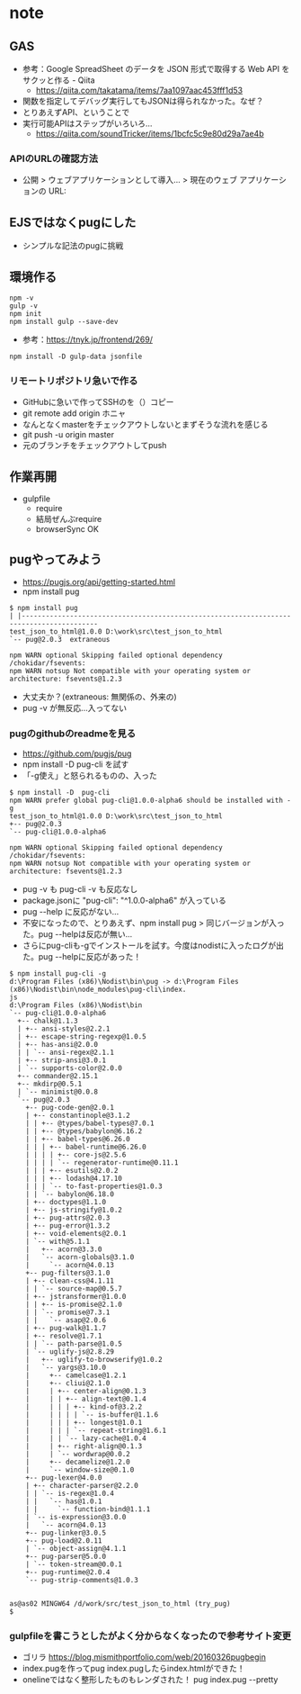 # note

## GAS
- 参考：Google SpreadSheet のデータを JSON 形式で取得する Web API をサクッと作る - Qiita 
  - https://qiita.com/takatama/items/7aa1097aac453fff1d53
- 関数を指定してデバッグ実行してもJSONは得られなかった。なぜ？
- とりあえずAPI、ということで
- 実行可能APIはステップがいろいろ…
  - https://qiita.com/soundTricker/items/1bcfc5c9e80d29a7ae4b

### APIのURLの確認方法
  - 公開 > ウェブアプリケーションとして導入... > 現在のウェブ アプリケーションの URL:

## EJSではなくpugにした 
- シンプルな記法のpugに挑戦

## 環境作る
```
npm -v
gulp -v
npm init
npm install gulp --save-dev
```
- 参考：https://tnyk.jp/frontend/269/
```
npm install -D gulp-data jsonfile
```
### リモートリポジトリ急いで作る
- GitHubに急いで作ってSSHのを（）コピー
- git remote add origin ホニャ
- なんとなくmasterをチェックアウトしないとまずそうな流れを感じる
- git push -u origin master
- 元のブランチをチェックアウトしてpush

## 作業再開
- gulpfile
  - require
  - 結局ぜんぶrequire
  - browserSync OK

## pugやってみよう
- https://pugjs.org/api/getting-started.html
- npm install pug
```
$ npm install pug
| |-----------------------------------------------------------------------------------------
test_json_to_html@1.0.0 D:\work\src\test_json_to_html
`-- pug@2.0.3  extraneous

npm WARN optional Skipping failed optional dependency /chokidar/fsevents:
npm WARN notsup Not compatible with your operating system or architecture: fsevents@1.2.3
```
- 大丈夫か？(extraneous: 無関係の、外来の)
- pug -v が無反応...入ってない

### pugのgithubのreadmeを見る
- https://github.com/pugjs/pug
- npm install -D pug-cli を試す
- 「-g使え」と怒られるものの、入った
```
$ npm install -D  pug-cli
npm WARN prefer global pug-cli@1.0.0-alpha6 should be installed with -g
test_json_to_html@1.0.0 D:\work\src\test_json_to_html
+-- pug@2.0.3
`-- pug-cli@1.0.0-alpha6

npm WARN optional Skipping failed optional dependency /chokidar/fsevents:
npm WARN notsup Not compatible with your operating system or architecture: fsevents@1.2.3
```
- pug -v も pug-cli -v も反応なし
- package.jsonに "pug-cli": "^1.0.0-alpha6" が入っている
- pug --help に反応がない…
- 不安になったので、とりあえず、npm install pug > 同じバージョンが入った。pug --helpは反応が無い...
- さらにpug-cliも-gでインストールを試す。今度はnodistに入ったログが出た。pug --helpに反応があった！
```
$ npm install pug-cli -g
d:\Program Files (x86)\Nodist\bin\pug -> d:\Program Files (x86)\Nodist\bin\node_modules\pug-cli\index.
js
d:\Program Files (x86)\Nodist\bin
`-- pug-cli@1.0.0-alpha6
  +-- chalk@1.1.3
  | +-- ansi-styles@2.2.1
  | +-- escape-string-regexp@1.0.5
  | +-- has-ansi@2.0.0
  | | `-- ansi-regex@2.1.1
  | +-- strip-ansi@3.0.1
  | `-- supports-color@2.0.0
  +-- commander@2.15.1
  +-- mkdirp@0.5.1
  | `-- minimist@0.0.8
  `-- pug@2.0.3
    +-- pug-code-gen@2.0.1
    | +-- constantinople@3.1.2
    | | +-- @types/babel-types@7.0.1
    | | +-- @types/babylon@6.16.2
    | | +-- babel-types@6.26.0
    | | | +-- babel-runtime@6.26.0
    | | | | +-- core-js@2.5.6
    | | | | `-- regenerator-runtime@0.11.1
    | | | +-- esutils@2.0.2
    | | | +-- lodash@4.17.10
    | | | `-- to-fast-properties@1.0.3
    | | `-- babylon@6.18.0
    | +-- doctypes@1.1.0
    | +-- js-stringify@1.0.2
    | +-- pug-attrs@2.0.3
    | +-- pug-error@1.3.2
    | +-- void-elements@2.0.1
    | `-- with@5.1.1
    |   +-- acorn@3.3.0
    |   `-- acorn-globals@3.1.0
    |     `-- acorn@4.0.13
    +-- pug-filters@3.1.0
    | +-- clean-css@4.1.11
    | | `-- source-map@0.5.7
    | +-- jstransformer@1.0.0
    | | +-- is-promise@2.1.0
    | | `-- promise@7.3.1
    | |   `-- asap@2.0.6
    | +-- pug-walk@1.1.7
    | +-- resolve@1.7.1
    | | `-- path-parse@1.0.5
    | `-- uglify-js@2.8.29
    |   +-- uglify-to-browserify@1.0.2
    |   `-- yargs@3.10.0
    |     +-- camelcase@1.2.1
    |     +-- cliui@2.1.0
    |     | +-- center-align@0.1.3
    |     | | +-- align-text@0.1.4
    |     | | | +-- kind-of@3.2.2
    |     | | | | `-- is-buffer@1.1.6
    |     | | | +-- longest@1.0.1
    |     | | | `-- repeat-string@1.6.1
    |     | | `-- lazy-cache@1.0.4
    |     | +-- right-align@0.1.3
    |     | `-- wordwrap@0.0.2
    |     +-- decamelize@1.2.0
    |     `-- window-size@0.1.0
    +-- pug-lexer@4.0.0
    | +-- character-parser@2.2.0
    | | `-- is-regex@1.0.4
    | |   `-- has@1.0.1
    | |     `-- function-bind@1.1.1
    | `-- is-expression@3.0.0
    |   `-- acorn@4.0.13
    +-- pug-linker@3.0.5
    +-- pug-load@2.0.11
    | `-- object-assign@4.1.1
    +-- pug-parser@5.0.0
    | `-- token-stream@0.0.1
    +-- pug-runtime@2.0.4
    `-- pug-strip-comments@1.0.3


as@as02 MINGW64 /d/work/src/test_json_to_html (try_pug)
$
```
### gulpfileを書こうとしたがよく分からなくなったので参考サイト変更
- ゴリラ https://blog.mismithportfolio.com/web/20160326pugbegin
- index.pugを作ってpug index.pugしたらindex.htmlができた！
- onelineではなく整形したものもレンダされた！ pug index.pug --pretty

